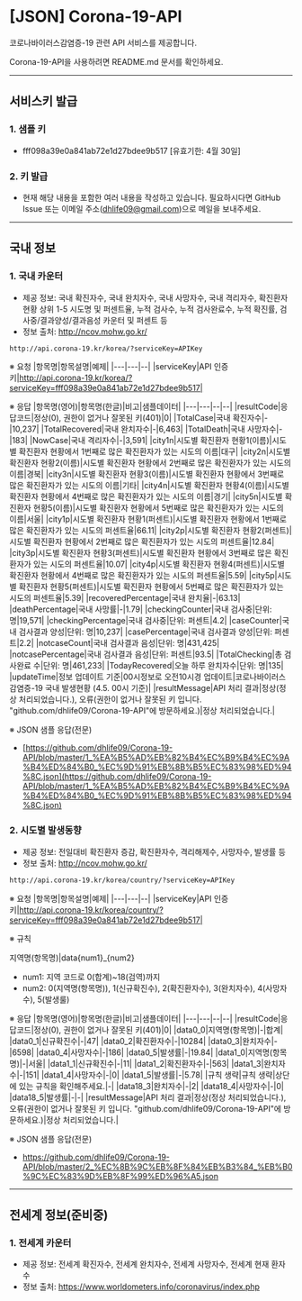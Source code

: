 




# [JSON] Corona-19-API

코로나바이러스감염증-19 관련 API 서비스를 제공합니다.

Corona-19-API을 사용하려면 README.md 문서를 확인하세요.

---
## 서비스키 발급
### 1. 샘플 키
- fff098a39e0a841ab72e1d27bdee9b517 [유효기한: 4월 30일]

### 2. 키 발급
- 현재 해당 내용을 포함한 여러 내용을 작성하고 있습니다. 필요하시다면 GitHub Issue 또는 이메일 주소(dhlife09@gmail.com)으로 메일을 보내주세요.
---
## 국내 정보
 ### 1. 국내 카운터
  - 제공 정보: 국내 확진자수, 국내 완치자수, 국내 사망자수, 국내 격리자수, 확진환자 현황 상위 1-5 시도명 및 퍼센트율, 누적 검사수, 누적 검사완료수, 누적 확진률, 검사중/결과양성/결과음성 카운터 및 퍼센트 등
 - 정보 출처: http://ncov.mohw.go.kr/
 
```html
http://api.corona-19.kr/korea/?serviceKey=APIKey
```
※ 요청
|항목명|항목설명|예제|
|---|---|--|
|serviceKey|API 인증키|http://api.corona-19.kr/korea/?serviceKey=fff098a39e0a841ab72e1d27bdee9b517|

※ 응답
|항목명(영어)|항목명(한글)|비고|샘플데이터|
|---|---|--|--|
|resultCode|응답코드|정상(0), 권한이 없거나 잘못된 키(401)|0|
|TotalCase|국내 확진자수|-|10,237|
|TotalRecovered|국내 완치자수|-|6,463|
|TotalDeath|국내 사망자수|-|183|
|NowCase|국내 격리자수|-|3,591|
|city1n|시도별 확진환자 현황1(이름)|시도별 확진환자 현황에서 1번째로 많은 확진환자가 있는 시도의 이름|대구|
|city2n|시도별 확진환자 현황2(이름)|시도별 확진환자 현황에서 2번째로 많은 확진환자가 있는 시도의 이름|경북|
|city3n|시도별 확진환자 현황3(이름)|시도별 확진환자 현황에서 3번째로 많은 확진환자가 있는 시도의 이름|기타|
|city4n|시도별 확진환자 현황4(이름)|시도별 확진환자 현황에서 4번째로 많은 확진환자가 있는 시도의 이름|경기|
|city5n|시도별 확진환자 현황5(이름)|시도별 확진환자 현황에서 5번째로 많은 확진환자가 있는 시도의 이름|서울|
|city1p|시도별 확진환자 현황1(퍼센트)|시도별 확진환자 현황에서 1번째로 많은 확진환자가 있는 시도의 퍼센트율|66.11|
|city2p|시도별 확진환자 현황2(퍼센트)|시도별 확진환자 현황에서 2번째로 많은 확진환자가 있는 시도의 퍼센트율|12.84|
|city3p|시도별 확진환자 현황3(퍼센트)|시도별 확진환자 현황에서 3번째로 많은 확진환자가 있는 시도의 퍼센트율|10.07|
|city4p|시도별 확진환자 현황4(퍼센트)|시도별 확진환자 현황에서 4번째로 많은 확진환자가 있는 시도의 퍼센트율|5.59|
|city5p|시도별 확진환자 현황5(퍼센트)|시도별 확진환자 현황에서 5번째로 많은 확진환자가 있는 시도의 퍼센트율|5.39|
|recoveredPercentage|국내 완치율|-|63.13|
|deathPercentage|국내 사망률|-|1.79|
|checkingCounter|국내 검사중|단위: 명|19,571|
|checkingPercentage|국내 검사중|단위: 퍼센트|4.2|
|caseCounter|국내 검사결과 양성|단위: 명|10,237|
|casePercentage|국내 검사결과 양성|단위: 퍼센트|2.2|
|notcaseCount|국내 검사결과 음성|단위: 명|431,425|
|notcasePercentage|국내 검사결과 음성|단위: 퍼센트|93.5|
|TotalChecking|총 검사완료 수|단위: 명|461,233|
|TodayRecovered|오늘 하루 완치자수|단위: 명|135|
|updateTime|정보 업데이트 기준|00시정보로 오전10시경 업데이트|코로나바이러스감염증-19 국내 발생현황 (4.5. 00시 기준)|
|resultMessage|API 처리 결과|정상(정상 처리되었습니다.), 오류(권한이 없거나 잘못된 키 입니다. \"github.com\/dhlife09\/Corona-19-API\"에 방문하세요.)|정상 처리되었습니다.|

※ JSON 샘플 응답(전문)
- [https://github.com/dhlife09/Corona-19-API/blob/master/1_%EA%B5%AD%EB%82%B4%EC%B9%B4%EC%9A%B4%ED%84%B0_%EC%9D%91%EB%8B%B5%EC%83%98%ED%94%8C.json](https://github.com/dhlife09/Corona-19-API/blob/master/1_%EA%B5%AD%EB%82%B4%EC%B9%B4%EC%9A%B4%ED%84%B0_%EC%9D%91%EB%8B%B5%EC%83%98%ED%94%8C.json)

 



 ### 2. 시도별 발생동향
  - 제공 정보: 전일대비 확진환자 증감, 확진환자수, 격리해제수, 사망자수, 발생률 등
 - 정보 출처: http://ncov.mohw.go.kr/
 
```html
http://api.corona-19.kr/korea/country/?serviceKey=APIKey
```
※ 요청
|항목명|항목설명|예제|
|---|---|--|
|serviceKey|API 인증키|http://api.corona-19.kr/korea/country/?serviceKey=fff098a39e0a841ab72e1d27bdee9b517|

※ 규칙

지역명(항목명)|data{num1}_{num2}
 - num1: 지역 코드로 0(합계)~18(검역)까지
 - num2: 0(지역명(항목명)), 1(신규확진수), 2(확진환자수), 3(완치자수), 4(사망자수), 5(발생룰)

※ 응답
|항목명(영어)|항목명(한글)|비고|샘플데이터|
|---|---|--|--|
|resultCode|응답코드|정상(0), 권한이 없거나 잘못된 키(401)|0|
|data0_0|지역명(항목명)|-|합계|
|data0_1|신규확진수|-|47|
|data0_2|확진환자수|-|10284|
|data0_3|완치자수|-|6598|
|data0_4|사망자수|-|186|
|data0_5|발생률|-|19.84|
|data1_0|지역명(항목명)|-|서울|
|data1_1|신규확진수|-|11|
|data1_2|확진환자수|-|563|
|data1_3|완치자수|-|151|
|data1_4|사망자수|-|0|
|data1_5|발생률|-|5.78|
|규칙 생략|규칙 생략|상단에 있는 규칙을 확인해주세요.|-|
|data18_3|완치자수|-|2|
|data18_4|사망자수|-|0|
|data18_5|발생률|-|-|
|resultMessage|API 처리 결과|정상(정상 처리되었습니다.), 오류(권한이 없거나 잘못된 키 입니다. \"github.com\/dhlife09\/Corona-19-API\"에 방문하세요.)|정상 처리되었습니다.|

※ JSON 샘플 응답(전문)
- https://github.com/dhlife09/Corona-19-API/blob/master/2_%EC%8B%9C%EB%8F%84%EB%B3%84_%EB%B0%9C%EC%83%9D%EB%8F%99%ED%96%A5.json

---

## 전세계 정보(준비중)
### 1. 전세계 카운터
- 제공 정보: 전세계 확진자수, 전세계 완치자수, 전세계 사망자수, 전세계 현재 환자수
- 정보 출처: https://www.worldometers.info/coronavirus/index.php
